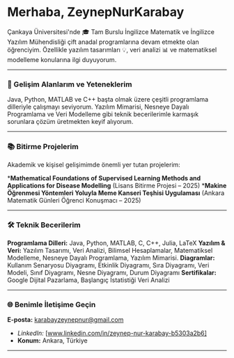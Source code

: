 # Merhaba, ZeynepNurKarabay
Çankaya Üniversitesi'nde 🎓 Tam Burslu İngilizce Matematik ve İngilizce Yazılım Mühendisliği çift anadal programlarına devam etmekte olan öğrenciyim. Özellikle yazılım tasarımları 💡, veri analizi 📊 ve matematiksel modelleme konularına ilgi duyuyorum.

---

### 🚀 Gelişim Alanlarım ve Yeteneklerim

Java, Python, MATLAB ve C++ başta olmak üzere çeşitli programlama dilleriyle çalışmayı seviyorum. Yazılım Mimarisi, Nesneye Dayalı Programlama ve Veri Modelleme gibi teknik becerilerimle karmaşık sorunlara çözüm üretmekten keyif alıyorum.

---

### 📚 Bitirme Projelerim

Akademik ve kişisel gelişimimde önemli yer tutan projelerim:

***Mathematical Foundations of Supervised Learning Methods and Applications for Disease Modelling** (Lisans Bitirme Projesi – 2025)
***Makine Öğrenmesi Yöntemleri Yoluyla Meme Kanseri Teşhisi Uygulaması**  (Ankara Matematik Günleri Öğrenci Konuşmacı – 2025)


---

### 🛠️ Teknik Becerilerim

**Programlama Dilleri:** Java, Python, MATLAB, C, C++, Julia, LaTeX 
**Yazılım & Veri:** Yazılım Tasarımı, Veri Analizi, Bilimsel Hesaplamalar, Matematiksel Modelleme, Nesneye Dayalı Programlama, Yazılım Mimarisi.
**Diagramlar:** Kullanım Senaryosu Diyagramı, Etkinlik Diyagramı, Sıra Diyagramı, Veri Modeli, Sınıf Diyagramı, Nesne Diyagramı, Durum Diyagramı
**Sertifikalar:** Google Dijital Pazarlama, Başlangıç İstatistiği Veri Analizi 

---

### 🌐 Benimle İletişime Geçin

**E-posta:** karabayzeynepnur@gmail.com 
* *LinkedIn:* [www.linkedin.com/in/zeynep-nur-karabay-b5303a2b6] 
* **Konum:** Ankara, Türkiye 

---
